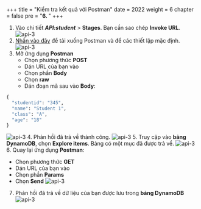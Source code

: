 +++
title = "Kiểm tra kết quả với Postman"
date = 2022
weight = 6
chapter = false
pre = "<b>6. </b>"
+++
1. Vào chi tiết ***API:student*** > **Stages**. Bạn cần sao chép **Invoke URL**.
![api-3](/images/7-checkresult/check-1.png)
2. [Nhấn vào đây](https://www.postman.com/) để tải xuống Postman và để các thiết lập mặc định.
![api-3](/images/7-checkresult/check-3.png)
3. Mở ứng dụng **Postman**
    - Chọn phương thức **POST**
    - Dán URL của bạn vào
    - Chọn phần **Body**
    - Chọn **raw**
    - Dán đoạn mã sau vào **Body**:
```python
{
  "studentid": "345",
  "name": "Student 1",
  "class": "A",
  "age": "18"
}
```
![api-3](/images/7-checkresult/check-4.png)
4. Phản hồi đã trả về thành công.
![api-3](/images/7-checkresult/check-5.png)
5. Truy cập vào **bảng DynamoDB**, chọn **Explore items**. Bảng có một mục đã được trả về.
![api-3](/images/7-checkresult/check-6.png)
6. Quay lại ứng dụng **Postman**:
   - Chọn phương thức **GET**
   - Dán URL của bạn vào
   - Chọn phần **Params**
   - Chọn **Send**
![api-3](/images/7-checkresult/check-7.png)
7. Phản hồi đã trả về dữ liệu của bạn được lưu trong **bảng DynamoDB**
![api-3](/images/7-checkresult/check-8.png)